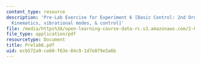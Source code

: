 ```yaml
---
content_type: resource
description: 'Pre-Lab Exercise for Experiment 6 [Basic Control: 2nd Order System I:
  Kinematics, vibrational modes, & control]'
file: /media/https%3A/open-learning-course-data-rc.s3.amazonaws.com/2-004-modeling-dynamics-and-control-ii-spring-2003/ecb572a9ce60f63e84c91d7e079e5a6b_Prelab6.pdf
file_type: application/pdf
resourcetype: Document
title: Prelab6.pdf
uid: ecb572a9-ce60-f63e-84c9-1d7e079e5a6b
---
```


